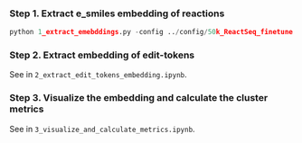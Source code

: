 ### Step 1. Extract e_smiles embedding of reactions

```python
python 1_extract_emebddings.py -config ../config/50k_ReactSeq_finetune.yml
```

### Step 2. Extract embedding of edit-tokens

See in ```2_extract_edit_tokens_embedding.ipynb```.

### Step 3. Visualize the embedding and calculate the cluster metrics

See in ```3_visualize_and_calculate_metrics.ipynb```.

